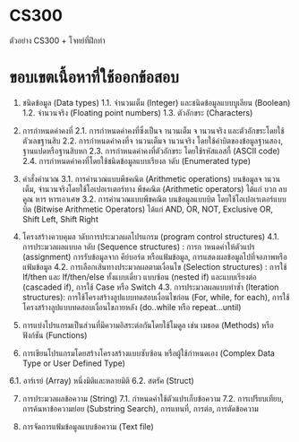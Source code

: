 # CS300
ตัวอย่าง CS300 + โจทย์ที่ฝึกทำ


# ขอบเขตเนื้อหาที่ใช้ออกข้อสอบ
1. ชนิดข้อมูล (Data types)
1.1. จำนวนเต็ม (Integer) และชนิดข้อมูลแบบบูเลียน (Boolean)
1.2. จำนวนจริง (Floating point numbers)
1.3. ตัวอักขระ (Characters)

2. การกำหนดค่าคงที่
2.1. การกำหนดค่าคงที่ซึ่งเป็นจ านวนเต็ม จ านวนจริง และตัวอักขระโดยใช้ตัวเลขฐานสิบ
2.2. การกำหนดค่าคงที่จ านวนเต็มจ านวนจริง โดยใช้ค่าบิตของข้อมูลฐานสอง, ฐานแปดหรือฐานสิบหก
2.3. การกำหนดค่าคงที่ตัวอักขระ โดยใช้รหัสแอสกี้ (ASCII code)
2.4. การกำหนดค่าคงที่โดยใช้ชนิดข้อมูลแบบเรียงล าดับ (Enumerated type)

3. คำสั่งคำนวณ
3.1. การคำนวณแบบพีชคณิต (Arithmetic operations) บนข้อมูลจ านวนเต็ม, จำนวนจริงโดยใช้โอเปอเรเตอร์ทาง พีชคณิต
(Arithmetic operators) ได้แก่ บวก ลบ คูณ หาร หารเอาเศษ
3.2. การคำนวณแบบพีชคณิต บนข้อมูลแบบบิต โดยใช้โอเปอเรเตอร์แบบบิต (Bitwise Arithmetic Operators) ได้แก่ AND, OR,
NOT, Exclusive OR, Shift Left, Shift Right

4. โครงสร้างควบคุมล าดับการประมวลผลโปรแกรม (program control structures)
4.1. การประมวลผลแบบล าดับ (Sequence structures) : การก าหนดค่าให้ตัวแปร (assignment)
 การรับข้อมูลจาก คีย์บอร์ด หรือแฟ้มข้อมูล, การแสดงผลข้อมูลไปที่จอภาพหรือแฟ้มข้อมูล
4.2. การเลือกเส้นทางประมวลผลตามเงื่อนไข (Selection structures) : การใช้ If/then และ If/then/else
 ทั้งแบบเดี่ยว แบบซ้อน (nested if) และแบบเรียงต่อ (cascaded if), การใช้ Case หรือ Switch
4.3. การประมวลผลแบบทำซ้ำ (Iteration structures): การใช้โครงสร้างลูปแบบทดสอบเงื่อนไขก่อน (For, while, for each),
 การใช้โครงสร้างลูปแบบทดสอบเงื่อนไขภายหลัง (do..while หรือ repeat…until)
 
5. การแบ่งโปรแกรมเป็นส่วนที่มีความอิสระต่อกันโดยใช้โมดูล เช่น เมธอด (Methods) หรือฟังก์ชัน (Functions)

6. การเขียนโปรแกรมโดยสร้างโครงสร้างแบบซับซ้อน หรือผู้ใช้กำหนดเอง (Complex Data Type or User Defined Type)

6.1. อาร์เรย์ (Array) หนึ่งมิติและหลายมิติ
6.2. สตรัค (Struct)

7. การประมวลผลข้อความ (String)
7.1. กำหนดค่าใช้ตัวแปรเก็บข้อความ
7.2. การเปรียบเทียบ, การค้นหาข้อความย่อย (Substring Search), การแทนที่, การต่อ, การตัดข้อความ

8. การจัดการแฟ้มข้อมูลแบบข้อความ (Text file)
